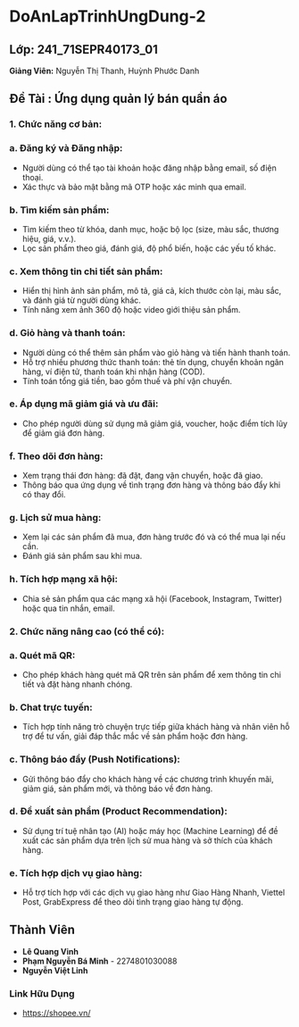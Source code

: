 # DoAnLapTrinhUngDung-2
## Lớp: 241_71SEPR40173_01
**Giảng Viên:** Nguyễn Thị Thanh, Huỳnh Phước Danh

## Đề Tài : Ứng dụng quản lý bán quần áo

### 1. Chức năng cơ bản:
### a. Đăng ký và Đăng nhập:
- Người dùng có thể tạo tài khoản hoặc đăng nhập bằng email, số điện thoại.
- Xác thực và bảo mật bằng mã OTP hoặc xác minh qua email.
### b. Tìm kiếm sản phẩm:
- Tìm kiếm theo từ khóa, danh mục, hoặc bộ lọc (size, màu sắc, thương hiệu, giá, v.v.).
- Lọc sản phẩm theo giá, đánh giá, độ phổ biến, hoặc các yếu tố khác.
### c. Xem thông tin chi tiết sản phẩm:
- Hiển thị hình ảnh sản phẩm, mô tả, giá cả, kích thước còn lại, màu sắc, và đánh giá từ người dùng khác.
- Tính năng xem ảnh 360 độ hoặc video giới thiệu sản phẩm.
### d. Giỏ hàng và thanh toán:
- Người dùng có thể thêm sản phẩm vào giỏ hàng và tiến hành thanh toán.
- Hỗ trợ nhiều phương thức thanh toán: thẻ tín dụng, chuyển khoản ngân hàng, ví điện tử, thanh toán khi nhận hàng (COD).
- Tính toán tổng giá tiền, bao gồm thuế và phí vận chuyển.
### e. Áp dụng mã giảm giá và ưu đãi:
- Cho phép người dùng sử dụng mã giảm giá, voucher, hoặc điểm tích lũy để giảm giá đơn hàng.
### f. Theo dõi đơn hàng:
- Xem trạng thái đơn hàng: đã đặt, đang vận chuyển, hoặc đã giao.
- Thông báo qua ứng dụng về tình trạng đơn hàng và thông báo đẩy khi có thay đổi.
### g. Lịch sử mua hàng:
- Xem lại các sản phẩm đã mua, đơn hàng trước đó và có thể mua lại nếu cần.
- Đánh giá sản phẩm sau khi mua.
### h. Tích hợp mạng xã hội:
- Chia sẻ sản phẩm qua các mạng xã hội (Facebook, Instagram, Twitter) hoặc qua tin nhắn, email.

### 2. Chức năng nâng cao (có thể có):
### a. Quét mã QR:
- Cho phép khách hàng quét mã QR trên sản phẩm để xem thông tin chi tiết và đặt hàng nhanh chóng.
### b. Chat trực tuyến:
- Tích hợp tính năng trò chuyện trực tiếp giữa khách hàng và nhân viên hỗ trợ để tư vấn, giải đáp thắc mắc về sản phẩm hoặc đơn hàng.
### c. Thông báo đẩy (Push Notifications):
- Gửi thông báo đẩy cho khách hàng về các chương trình khuyến mãi, giảm giá, sản phẩm mới, và thông báo về đơn hàng.
### d. Đề xuất sản phẩm (Product Recommendation):
- Sử dụng trí tuệ nhân tạo (AI) hoặc máy học (Machine Learning) để đề xuất các sản phẩm dựa trên lịch sử mua hàng và sở thích của khách hàng.
### e. Tích hợp dịch vụ giao hàng:
- Hỗ trợ tích hợp với các dịch vụ giao hàng như Giao Hàng Nhanh, Viettel Post, GrabExpress để theo dõi tình trạng giao hàng tự động.

## Thành Viên
- **Lê Quang Vinh**
- **Phạm Nguyễn Bá Minh** - 2274801030088
- **Nguyễn Việt Linh**
### Link Hữu Dụng
- https://shopee.vn/
